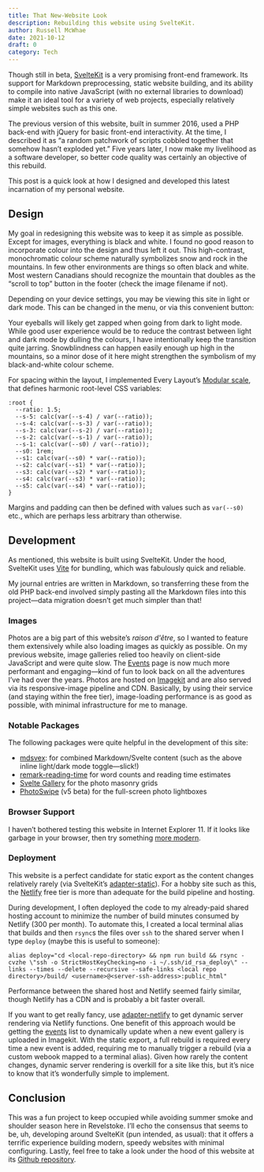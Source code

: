 ```yaml
---
title: That New-Website Look
description: Rebuilding this website using SvelteKit.
author: Russell McWhae
date: 2021-10-12
draft: 0
category: Tech
---
```


<script>
  import ThemeSwitcher from '$lib/components/base/ThemeSwitcher.svelte'
</script>

Though still in beta, [SvelteKit](https://kit.svelte.dev/) is a very promising front-end framework. Its support for Markdown preprocessing, static website building, and its ability to compile into native JavaScript (with no external libraries to download) make it an ideal tool for a variety of web projects, especially relatively simple websites such as this one.

The previous version of this website, built in summer 2016, used a PHP back-end with jQuery for basic front-end interactivity. At the time, I described it as “a random patchwork of scripts cobbled together that somehow hasn’t exploded yet.” Five years later, I now make my livelihood as a software developer, so better code quality was certainly an objective of this rebuild.

This post is a quick look at how I designed and developed this latest incarnation of my personal website.

## Design

My goal in redesigning this website was to keep it as simple as possible. Except for images, everything is black and white. I found no good reason to incorporate colour into the design and thus left it out. This high-contrast, monochromatic colour scheme naturally symbolizes snow and rock in the mountains. In few other environments are things so often black and white. Most western Canadians should recognize the mountain that doubles as the “scroll to top” button in the footer (check the image filename if not).

Depending on your device settings, you may be viewing this site in light or dark mode. This can be changed in the menu, or via this convenient button:

<ThemeSwitcher />

Your eyeballs will likely get zapped when going from dark to light mode. While good user experience would be to reduce the contrast between light and dark mode by dulling the colours, I have intentionally keep the transition quite jarring. Snowblindness can happen easily enough up high in the mountains, so a minor dose of it here might strengthen the symbolism of my black-and-white colour scheme.

For spacing within the layout, I implemented Every Layout’s [Modular scale](https://every-layout.dev/rudiments/modular-scale/), that defines harmonic root-level CSS variables:

```
:root {
  --ratio: 1.5;
  --s-5: calc(var(--s-4) / var(--ratio));
  --s-4: calc(var(--s-3) / var(--ratio));
  --s-3: calc(var(--s-2) / var(--ratio));
  --s-2: calc(var(--s-1) / var(--ratio));
  --s-1: calc(var(--s0) / var(--ratio));
  --s0: 1rem;
  --s1: calc(var(--s0) * var(--ratio));
  --s2: calc(var(--s1) * var(--ratio));
  --s3: calc(var(--s2) * var(--ratio));
  --s4: calc(var(--s3) * var(--ratio));
  --s5: calc(var(--s4) * var(--ratio));
}
```

Margins and padding can then be defined with values such as `var(--s0)` etc., which are perhaps less arbitrary than otherwise.

## Development

As mentioned, this website is built using SvelteKit. Under the hood, SvelteKit uses [Vite](https://vitejs.dev/) for bundling, which was fabulously quick and reliable.

My journal entries are written in Markdown, so transferring these from the old PHP back-end involved simply pasting all the Markdown files into this project—data migration doesn’t get much simpler than that!

### Images

Photos are a big part of this website’s _raison d'être_, so I wanted to feature them extensively while also loading images as quickly as possible. On my previous website, image galleries relied too heavily on client-side JavaScript and were quite slow. The [Events](/events) page is now much more performant and engaging—kind of fun to look back on all the adventures I’ve had over the years. Photos are hosted on [Imagekit](https://imagekit.io/) and are also served via its responsive-image pipeline and CDN. Basically, by using their service (and staying within the free tier), image-loading performance is as good as possible, with minimal infrastructure for me to manage.

### Notable Packages

The following packages were quite helpful in the development of this site:

-   [mdsvex](https://mdsvex.pngwn.io/): for combined Markdown/Svelte content (such as the above inline light/dark mode toggle—slick!)
-   [remark-reading-time](https://github.com/mattjennings/remark-reading-time) for word counts and reading time estimates
-   [Svelte Gallery](https://www.npmjs.com/package/svelte-gallery) for the photo masonry grids
-   [PhotoSwipe](https://photoswipe.com/) (v5 beta) for the full-screen photo lightboxes

### Browser Support

I haven’t bothered testing this website in Internet Explorer 11. If it looks like garbage in your browser, then try something [more modern](https://bestvpn.org/outdatedbrowser/en).

### Deployment

This website is a perfect candidate for static export as the content changes relatively rarely (via SvelteKit’s [adapter-static](https://github.com/sveltejs/kit/tree/master/packages/adapter-static)). For a hobby site such as this, the [Netlify](https://www.netlify.com/) free tier is more than adequate for the build pipeline and hosting.

During development, I often deployed the code to my already-paid shared hosting account to minimize the number of build minutes consumed by Netlify (300 per month). To automate this, I created a local terminal alias that builds and then `rsync`s the files over `ssh` to the shared server when I type `deploy` (maybe this is useful to someone):

```
alias deploy="cd <local-repo-directory> && npm run build && rsync -cvzhe \"ssh -o StrictHostKeyChecking=no -i ~/.ssh/id_rsa_deploy\" --links --times --delete --recursive --safe-links <local repo directory>/build/ <username>@<server-ssh-address>:public_html"
```

Performance between the shared host and Netlify seemed fairly similar, though Netlify has a CDN and is probably a bit faster overall.

If you want to get really fancy, use [adapter-netlify](https://github.com/sveltejs/kit/tree/master/packages/adapter-netlify) to get dynamic server rendering via Netlify functions. One benefit of this approach would be getting the [events](/events) list to dynamically update when a new event gallery is uploaded in Imagekit. With the static export, a full rebuild is required every time a new event is added, requiring me to manually trigger a rebuild (via a custom webook mapped to a terminal alias). Given how rarely the content changes, dynamic server rendering is overkill for a site like this, but it’s nice to know that it’s wonderfully simple to implement.

## Conclusion

This was a fun project to keep occupied while avoiding summer smoke and shoulder season here in Revelstoke. I’ll echo the consensus that seems to be, uh, developing around SvelteKit (pun intended, as usual): that it offers a terrific experience building modern, speedy websites with minimal configuring. Lastly, feel free to take a look under the hood of this website at its [Github repository](https://github.com/rmcwhae/russellmcwhae.ca).
